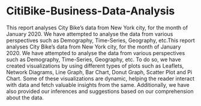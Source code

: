 # CitiBike-Business-Data-Analysis
This report analyses City Bike’s data from New York city, for the month of January 2020. We have attempted to analyse the data from various perspectives such as Demography, Time-Series, Geography, etc.This report analyses City Bike’s data from New York city, for the month of January 2020. We have attempted to analyse the data from various perspectives such as Demography, Time-Series, Geography, etc. To do so, we have created visualizations by using different types of plots such as Leaflets, Network Diagrams, Line Graph, Bar Chart, Donut Graph, Scatter Plot and Pi Chart. Some of these visualizations are dynamic, helping the reader interact with data and fetch valuable insights from the same. Additionally, we have also provided our inferences and suggestions based on our comprehension about the data.


